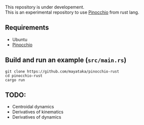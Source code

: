 This repository is under developement.   
This is an experimental repository to use [Pinocchio](https://github.com/stack-of-tasks/pinocchio) from rust lang.

## Requirements
- Ubuntu
- [Pinocchio](https://github.com/stack-of-tasks/pinocchio)

## Build and run an example (`src/main.rs`)
```
git clone https://github.com/mayataka/pinocchio-rust
cd pinocchio-rust
cargo run
```

## TODO:
- Centroidal dynamics
- Derivatives of kinematics 
- Derivatives of dynamics